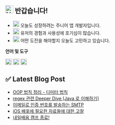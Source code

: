 ## <img src="https://raw.githubusercontent.com/Tarikul-Islam-Anik/Animated-Fluent-Emojis/master/Emojis/Smilies/Nerd%20Face.png" alt="Nerd Face" width="25" height="25" /> 반갑습니다!

* <img src="https://raw.githubusercontent.com/Tarikul-Islam-Anik/Animated-Fluent-Emojis/master/Emojis/People%20with%20professions/Man%20Technologist%20Light%20Skin%20Tone.png" alt="Man Technologist Light Skin Tone" width="20" height="20" /> 오늘도 성장하려는 주니어 앱 개발자입니다. 
* <img src="https://raw.githubusercontent.com/Tarikul-Islam-Anik/Animated-Fluent-Emojis/master/Emojis/Hand%20gestures/Eyes.png" alt="Eyes" width="20" height="20" /> 유저의 경험과 사용성에 호기심이 많습니다.
* <img src="https://raw.githubusercontent.com/Tarikul-Islam-Anik/Animated-Fluent-Emojis/master/Emojis/Travel%20and%20places/Rocket.png" alt="Rocket" width="20" height="20" /> 어떤 도전을 해야할지 오늘도 고민하고 있습니다.

**언어 및 도구**

<code><img height="20" src="https://github.com/Madman-dev/Madman-dev/assets/119504454/d35b3aeb-5a58-4279-944f-badc0b4ed890"></code>
<code><img height="20" src="https://github.com/Madman-dev/Madman-dev/assets/119504454/aa7df69e-04c7-4470-b924-1d7887e9c2f0"></code>
<code><img height="20" src="https://github.com/Madman-dev/Madman-dev/assets/119504454/e7a9a49d-812d-4c11-b471-011f50be474f"></code>

## ✅ Latest Blog Post
<!-- BLOG-POST-LIST:START -->
- [OOP 법칙 정리 - 디미터 법칙](https://velog.io/@jacks222/OOP-%EB%B2%95%EC%B9%99-%EC%A0%95%EB%A6%AC-)
- [regex 관련 Deeper Dive [Java 로 이해하기]](https://velog.io/@jacks222/regex-%EA%B4%80%EB%A0%A8-Deeper-Dive-Swift%EA%B0%80-%EC%95%84%EB%8B%8C-Java-%EC%A4%91%EC%8B%AC)
- [이메일로 인증 번호를 발송하는 SMTP](https://velog.io/@jacks222/%EC%9D%B4%EB%A9%94%EC%9D%BC%EB%A1%9C-%EC%9D%B8%EC%A6%9D-%EB%B2%88%ED%98%B8%EB%A5%BC-%EB%B0%9C%EC%86%A1%ED%95%98%EB%8A%94-SMTP)
- [iOS 배포에 필요한 자료들에 대한 고찰](https://velog.io/@jacks222/iOS-%EB%B0%B0%ED%8F%AC%EC%97%90-%ED%95%84%EC%9A%94%ED%95%9C-%EC%9E%90%EB%A3%8C%EB%93%A4%EC%97%90-%EB%8C%80%ED%95%9C-%EA%B3%A0%EC%B0%B0)
- [내일배움 캠프 종료!](https://velog.io/@jacks222/%EB%82%B4%EC%9D%BC%EB%B0%B0%EC%9B%80-%EC%BA%A0%ED%94%84-%EC%A2%85%EB%A3%8C)
<!-- BLOG-POST-LIST:END -->
